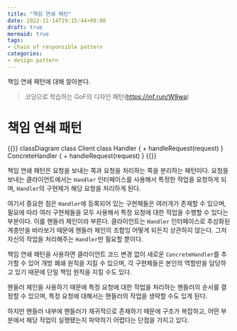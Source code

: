 ```yaml
---
title: "책임 연쇄 패턴"
date: 2022-11-14T19:15:44+09:00
draft: true
mermaid: true
tags:
- chain of responsible pattern
categories:
- design pattern
---
```

책임 연쇄 패턴에 대해 알아본다.
<!--more-->

> 코딩으로 학습하는 GoF의 디자인 패턴(https://inf.run/W9wa)

# 책임 연쇄 패턴

{{<mermaid>}}
classDiagram
    class Client
    class Handler {
        + handleRequest(request)
    }
    ConcreteHandler {
        + handleRequest(request)
    }
{{</mermaid>}}

책임 연쇄 패턴은 요청을 보내는 쪽과 요청을 처리하는 쪽을 분리하는 패턴이다. 요청을 보내는 클라이언트에서는 `Handler` 인터페이스를 사용해서 특정한 작업을 요청하게 되며, `Handler`의 구현체가 해당 요청을 처리하게 된다.

여기서 중요한 점은 `Handler`에 등록되어 있는 구현체들은 여러개가 존재할 수 있으며, 필요에 따라 여러 구현체들을 모두 사용해서 특정 요청에 대한 작업을 수행할 수 있다는 부분이다. 이를 핸들러 체인이라 부른다. 클라이언트는 `Handler` 인터페이스로 추상화된 계층만을 바라보기 때문에 핸들러 체인의 조합잉 어떻게 되든지 상관하지 않는다. 그저 자신의 작업을 처리해주는 `Handler`만 필요할 뿐이다.

책임 연쇄 패턴을 사용하면 클라이언트 코드 변경 없이 새로운 `ConcreteHandler`를 추가할 수 있어 개방 폐쇄 원칙을 지킬 수 있으며, 각 구현체들은 본인의 역할만을 담당하고 있기 때문에 단일 책임 원칙을 지킬 수도 있다.

핸들러 체인을 사용하기 때문에 특정 요청에 대한 작업을 처리하는 핸들러의 순서를 결정할 수 있으며, 특정 요청에 대해서는 핸들러의 작업을 생략할 수도 있게 된다.

하지만 핸들러 내부에 핸들러가 재귀적으로 존재하기 때문에 구조가 복잡하고, 어떤 부분에서 해당 작업이 실행됐는지 파악하기 어렵다는 단점을 가지고 있다.